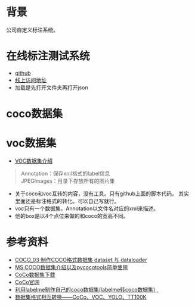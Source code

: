 # 背景
公司自定义标注系统。

# 在线标注测试系统
- [github](https://github.com/NaturalIntelligence/imglab)
- [线上访问地址](https://solothought.com/imglab/)
- 加载是先打开文件夹再打开json

# coco数据集



# voc数据集
- [VOC数据集介绍](https://blog.csdn.net/haru_x/article/details/130245528)
> Annotation：保存xml格式的label信息  
> JPEGImages：目录下存放所有的图片集  
- 关于coco和voc互转的内容，没有工具。只有github上面的脚本代码。 其实里面还是标注格式的转化。可以自己写就行。
- voc只有一个数据集，Annotation以文件名对应的xml来描述。
- 他的box是以4个点位来做的和coco的宽高不同。

# 参考资料
- [COCO_03 制作COCO格式数据集 dataset 与 dataloader](https://blog.csdn.net/qq_44776065/article/details/128698022)
- [MS COCO数据集介绍以及pycocotools简单使用](https://blog.csdn.net/qq_37541097/article/details/113247318)
- [CoCo数据集下载](https://blog.csdn.net/ji_meng/article/details/124959983)
- [CoCo官网](https://cocodataset.org/#download)
- [利用labelme制作自己的coco数据集(labelme转coco数据集）](https://blog.csdn.net/u012254599/article/details/128870693)
- [数据集格式相互转换——CoCo、VOC、YOLO、TT100K](https://blog.csdn.net/qq_37346140/article/details/127580379)

